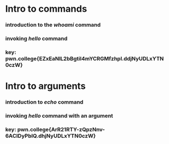 # Intro to commands
### introduction to the *whoami* command
### invoking _hello_ command 
### key: pwn.college{EZxEaNlL2bBgtil4mYCRGMfzhpl.ddjNyUDLxYTN0czW}

# Intro to arguments
### introduction to _echo_ command 
### invoking _hello_ command with an argument
### key: pwn.college{ArR21RTY-zQpzNnv-6ACIDyPbIQ.dhjNyUDLxYTN0czW}

